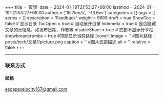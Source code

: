 +++
title = '反馈'
date = 2024-01-19T21:53:27+08:00
lastmod = 2024-01-19T21:53:27+08:00
author = ['16.7km/s', '-13.6ev']
categories = []
tags = []
series = []
description = 'Feedback'
weight = 9999
draft = true
ShowToc = false  # 显示目录
TocOpen = true # 自动展开目录
hidemeta = true # 是否隐藏文章的元信息，如发布日期、作者等
disableShare = true # 底部不显示分享栏
showbreadcrumbs = true #顶部显示当前路径
[cover]
    image = '' #图片路径：posts/tech/文章1/picture.png
    caption = '' #图片底部描述
    alt = ''
    relative = false
+++

----
### 联系方式

#### 邮箱
 escapevelocity167@gmail.com
